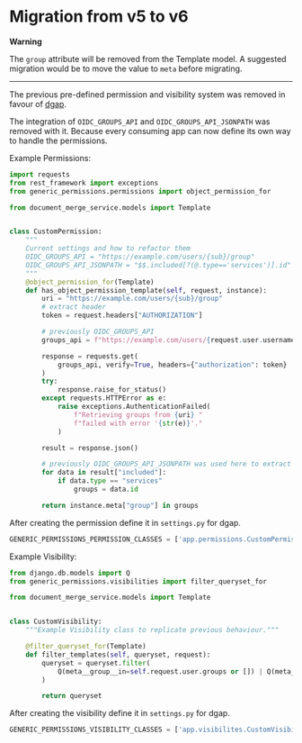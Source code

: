 # Migration from v5 to v6
**Warning**

The `group` attribute will be removed from the Template model.
A suggested migration would be to move the value to `meta` before migrating.

----

The previous pre-defined permission and visibility system was removed in favour of [dgap](https://github.com/adfinis/django-generic-api-permissions).

The integration of `OIDC_GROUPS_API` and `OIDC_GROUPS_API_JSONPATH` was removed with it.
Because every consuming app can now define its own way to handle the permissions.

Example Permissions:
```py
import requests
from rest_framework import exceptions
from generic_permissions.permissions import object_permission_for

from document_merge_service.models import Template


class CustomPermission:
    """
    Current settings and how to refactor them
    OIDC_GROUPS_API = "https://example.com/users/{sub}/group"
    OIDC_GROUPS_API_JSONPATH = "$$.included[?(@.type=='services')].id"
    """
    @object_permission_for(Template)
    def has_object_permission_template(self, request, instance):
        uri = "https://example.com/users/{sub}/group"
        # extract header
        token = request.headers["AUTHORIZATION"]

        # previously OIDC_GROUPS_API
        groups_api = f"https://example.com/users/{request.user.username}/group"

        response = requests.get(
            groups_api, verify=True, headers={"authorization": token}
        )
        try:
            response.raise_for_status()
        except requests.HTTPError as e:
            raise exceptions.AuthenticationFailed(
                f"Retrieving groups from {uri} "
                f"failed with error '{str(e)}'."
            )

        result = response.json()

        # previously OIDC_GROUPS_API_JSONPATH was used here to extract the group from the response
        for data in result["included"]:
            if data.type == "services"
                groups = data.id

        return instance.meta["group"] in groups
```

After creating the permission define it in `settings.py` for dgap.
```py
GENERIC_PERMISSIONS_PERMISSION_CLASSES = ['app.permissions.CustomPermission']
```

Example Visibility:
```py
from django.db.models import Q
from generic_permissions.visibilities import filter_queryset_for

from document_merge_service.models import Template


class CustomVisibility:
    """Example Visibility class to replicate previous behaviour."""

    @filter_queryset_for(Template)
    def filter_templates(self, queryset, request):
        queryset = queryset.filter(
            Q(meta__group__in=self.request.user.groups or []) | Q(meta__group__isnull=True)
        )

        return queryset
```

After creating the visibility define it in `settings.py` for dgap.
```py
GENERIC_PERMISSIONS_VISIBILITY_CLASSES = ['app.visibilites.CustomVisibility']
```
